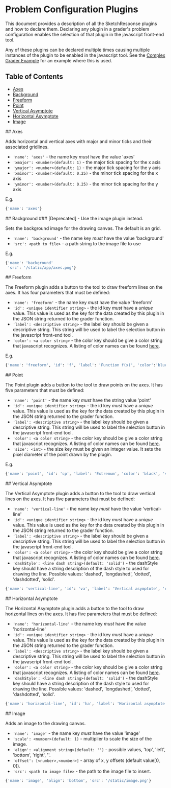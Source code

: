 # Problem Configuration Plugins

This document provides a description of all the SketchResponse plugins and how
to declare them. Declaring any plugin in a grader's problem configuration
enables the selection of that plugin in the javascript front-end tool.

Any of these plugins can be declared multiple times causing
multiple instances of the plugin to be enabled in the javascript tool. See
the [Complex Grader Example](complex_grader.md) for an example where this
is used.

## Table of Contents

* [Axes](#axes)
* [Background](#background)
* [Freeform](#freeform)
* [Point](#point)
* [Vertical Asymptote](#vert-line)
* [Horizontal Asymptote](#horiz-line)
* [Image](#image)

<div id=axes></div>
## Axes

Adds horizontal and vertical axes with major and minor ticks and their associated gridlines.

* `'name': 'axes'` - the name key *must* have the value 'axes'
* `'xmajor': <number>(default: 1)` - the major tick spacing for the x axis
* `'ymajor': <number>(default: 1)` - the major tick spacing for the y axis
* `'xminor': <number>(default: 0.25)` - the minor tick spacing for the x axis
* `'yminor': <number>(default: 0.25)` - the minor tick spacing for the y axis

E.g.

```python
{'name': 'axes'}
```

<div id=background></div>
## Background
### [Deprecated] - Use the image plugin instead.

Sets the background image for the drawing canvas. The default is an grid.

* `'name': 'background'` - the name key *must* have the value 'background'
* `'src': <path to file>` - a path string to the image file to use

E.g.

```python
{'name': 'background'
 'src': '/static/app/axes.png'}
```

<div id=freeform></div>
## Freeform

The Freeform plugin adds a button to  the tool to draw freeform lines on the axes. It has
four parameters that must be defined:

* `'name': 'freeform'` - the name key *must* have the value 'freeform'
* `'id': <unique identifier string>` - the id key *must* have a *unique* value.
This value is used as the key for the data created by this plugin in the JSON
string returned to the grader function.
* `'label': <descriptive string>` - the label key should be given a descriptive string. This string will be used to label the selection button in the javascript
front-end tool.
* `'color': <a color string>` - the color key should be give a color string that
javascript recognizes. A listing of color names can be found [here](http://www.w3schools.com/colors/colors_names.asp).

E.g.

```python
{'name': 'freeform', 'id': 'f', 'label': 'Function f(x)', 'color':'blue'}
```

<div id=point></div>
## Point

The Point plugin adds a button to the tool to draw points on the axes. It has five
parameters that must be defined:

* `'name': 'point'` - the name key *must* have the string value 'point'
* `'id': <unique identifier string>` - the id key *must* have a *unique* value.
This value is used as the key for the data created by this plugin in the JSON
string returned to the grader function.
* `'label': <descriptive string>` - the label key should be given a descriptive string. This string will be used to label the selection button in the javascript
front-end tool.
* `'color': <a color string>` - the color key should be give a color string that
javascript recognizes. A listing of color names can be found [here](http://www.w3schools.com/colors/colors_names.asp).
* `'size': <int>` - the size key must be given an integer value. It sets the
pixel diameter of the point drawn by the plugin.

E.g.

```python
{'name': 'point', 'id': 'cp', 'label': 'Extremum', 'color': 'black', 'size': 15}
```

<div id=vert-line></div>
## Vertical Asymptote

The Vertical Asymptote plugin adds a button to  the tool to draw vertical lines on the
axes. It has five parameters that must be defined:

* `'name': 'vertical-line'` - the name key *must* have the value 'vertical-line'
* `'id': <unique identifier string>` - the id key *must* have a *unique* value.
This value is used as the key for the data created by this plugin in the JSON
string returned to the grader function.
* `'label': <descriptive string>` - the label key should be given a descriptive string. This string will be used to label the selection button in the javascript
front-end tool.
* `'color': <a color string>` - the color key should be give a color string that
javascript recognizes. A listing of color names can be found [here](http://www.w3schools.com/colors/colors_names.asp).
* `'dashStyle': <line dash string>(default: 'solid')` - the dashStyle key should have a string
description of the dash style to used for drawing the line. Possible values: 'dashed', 'longdashed', 'dotted', 'dashdotted', 'solid'.

```python
{'name': 'vertical-line', 'id': 'va', 'label': 'Vertical asymptote', 'color': 'gray', 'dashStyle': 'dashdotted'}
```

<div id=horiz-line></div>
## Horizontal Asymptote

The Horizontal Asymptote plugin adds a button to  the tool to draw horizontal lines on the
axes. It has five parameters that must be defined:

* `'name': 'horizontal-line'` - the name key *must* have the value
'horizontal-line'
* `'id': <unique identifier string>` - the id key *must* have a *unique* value.
This value is used as the key for the data created by this plugin in the JSON
string returned to the grader function.
* `'label': <descriptive string>` - the label key should be given a descriptive string. This string will be used to label the selection button in the javascript
front-end tool.
* `'color': <a color string>` - the color key should be give a color string that
javascript recognizes. A listing of color names can be found [here](http://www.w3schools.com/colors/colors_names.asp).
* `'dashStyle': <line dash string>(default: 'solid')` - the dashStyle key should have a string
description of the dash style to used for drawing the line. Possible values: 'dashed', 'longdashed', 'dotted', 'dashdotted', 'solid'.

```python
{'name': 'horizontal-line', 'id': 'ha', 'label': 'Horizontal asymptote', 'color': 'gray', 'dashStyle': 'dashdotted'}
```

<div id=image></div>
## Image

Adds an image to the drawing canvas.

* `'name': 'image'` - the name key *must* have the value 'image'
* `'scale': <number>(default: 1)` - multiplier to scale the size of the image.
* `'align': <alignment string>(default: '')` - possible values, 'top', 'left', 'bottom', 'right', ''.
* `'offset': [<number>,<number>]` - array of x, y offsets (default value[0, 0]).
* `'src': <path to image file>` - the path to the image file to insert.

```python
{'name': 'image', 'align': 'bottom', 'src': '/static/image.png'}
```

